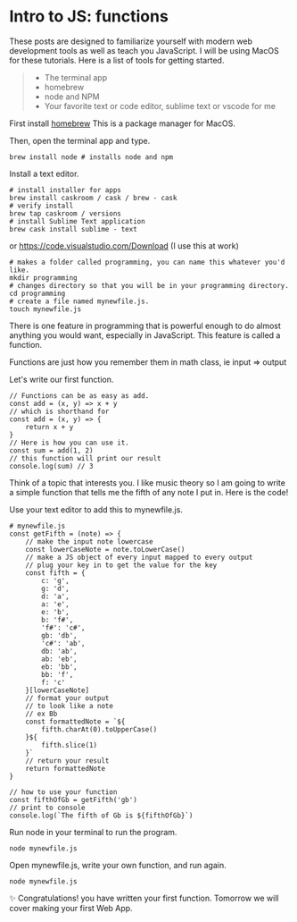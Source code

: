 # Intro to JS: functions

These posts are designed to familiarize yourself with modern web development tools as well as teach you JavaScript. I will be using MacOS for these tutorials. Here is a list of tools for getting started.

> - The terminal app
> - homebrew
> - node and NPM
> - Your favorite text or code editor, sublime text or vscode for me

First install [homebrew](https://brew.sh) This is a package manager for MacOS.

Then, open the terminal app and type.

```
brew install node # installs node and npm
```

Install a text editor.

```
# install installer for apps
brew install caskroom / cask / brew - cask
# verify install
brew tap caskroom / versions
# install Sublime Text application
brew cask install sublime - text
```

or https://code.visualstudio.com/Download (I use this at work)

```
# makes a folder called programming, you can name this whatever you'd like.
mkdir programming
# changes directory so that you will be in your programming directory.
cd programming
# create a file named mynewfile.js.
touch mynewfile.js
```

There is one feature in programming that is powerful enough to do almost anything you would want, especially in JavaScript. This feature is called a function.

Functions are just how you remember them in math class, ie input => output

Let's write our first function.

```
// Functions can be as easy as add.
const add = (x, y) => x + y
// which is shorthand for
const add = (x, y) => {
    return x + y
}
// Here is how you can use it.
const sum = add(1, 2)
// this function will print our result
console.log(sum) // 3
```

Think of a topic that interests you. I like music theory so I am going to write a simple function that tells me the fifth of any note I put in. Here is the code!

Use your text editor to add this to mynewfile.js.

```
# mynewfile.js
const getFifth = (note) => {
    // make the input note lowercase
    const lowerCaseNote = note.toLowerCase()
    // make a JS object of every input mapped to every output
    // plug your key in to get the value for the key
    const fifth = {
        c: 'g',
        g: 'd',
        d: 'a',
        a: 'e',
        e: 'b',
        b: 'f#',
        'f#': 'c#',
        gb: 'db',
        'c#': 'ab',
        db: 'ab',
        ab: 'eb',
        eb: 'bb',
        bb: 'f',
        f: 'c'
    }[lowerCaseNote]
    // format your output
    // to look like a note
    // ex Bb
    const formattedNote = `${
        fifth.charAt(0).toUpperCase()
    }${
        fifth.slice(1)
    }`
    // return your result
    return formattedNote
}

// how to use your function
const fifthOfGb = getFifth('gb')
// print to console
console.log(`The fifth of Gb is ${fifthOfGb}`)
```

Run node in your terminal to run the program.

```
node mynewfile.js
```

Open mynewfile.js, write your own function, and run again.

```
node mynewfile.js
```

✨ Congratulations! you have written your first function. Tomorrow we will cover making your first Web App.
